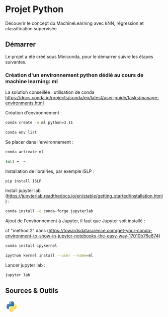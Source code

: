 # Projet Python

Découvrir le concept du MachineLearning avec kNN, régression et classification supervisée

## Démarrer

Le projet a été créé sous Miniconda, pour le démarrer suivre les étapes suivantes.

### Création d'un environnement python dédié au cours de machine learning: ml

La solution conseillée : utilisation de conda
https://docs.conda.io/projects/conda/en/latest/user-guide/tasks/manage-environments.html

Création d'environnement :
```bash
conda create -n ml python=3.11
```
```bash
conda env list
```

Se placer dans l'environnement :
```bash
conda activate ml
```
```bash
(ml) ➜  ~
```

Installation de librairies, par exemple ISLP :
```bash
pip install ISLP
```

Install jupyter lab (https://jupyterlab.readthedocs.io/en/stable/getting_started/installation.html) :
```bash
conda install -c conda-forge jupyterlab
```

Ajout de l'environnement à Jupyter, il faut que Jupyter soit installé :

cf "method 2" dans (https://towardsdatascience.com/get-your-conda-environment-to-show-in-jupyter-notebooks-the-easy-way-17010b76e874)

```bash
conda install ipykernel
```
```bash
ipython kernel install --user --name=ml
```

Lancer jupyter lab :
```bash
jupyter lab
```

## Sources & Outils

<a href="https://www.python.org" target="_blank" rel="noreferrer"> <img src="https://raw.githubusercontent.com/devicons/devicon/master/icons/python/python-original.svg" alt="python" width="40" height="40"/> </a>
